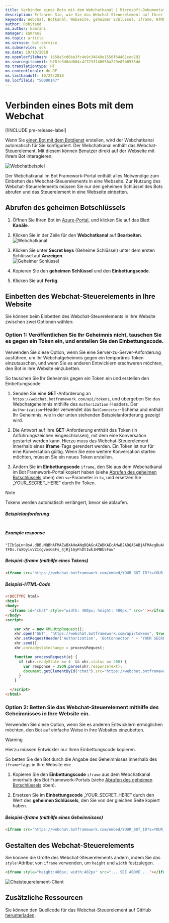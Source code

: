 ```yaml
---
title: Verbinden eines Bots mit dem Webchatkanal | Microsoft-Dokumentation
description: Erfahren Sie, wie Sie das Webchat-Steuerelement auf Ihrer Webseite für einen Bot aktivieren, der mit dem Webchatkanal verbunden ist.
keywords: Webchat, Botkanal, Webseite, geheimer Schlüssel, iframe, HTML
author: RobStand
ms.author: kamrani
manager: kamrani
ms.topic: article
ms.service: bot-service
ms.subservice: sdk
ms.date: 10/10/2018
ms.openlocfilehash: 1658a5cd8ba3fc4e9c34849e1550f64461ced292
ms.sourcegitcommit: b78fe3d8dd604c4f7233740658a229e85b8535dd
ms.translationtype: HT
ms.contentlocale: de-DE
ms.lasthandoff: 10/24/2018
ms.locfileid: "50000147"
---
```

# <a name="connect-a-bot-to-web-chat"></a>Verbinden eines Bots mit dem Webchat

[!INCLUDE pre-release-label]

Wenn Sie [einen Bot mit dem Botdienst](bot-service-quickstart.md) erstellen, wird der Webchatkanal automatisch für Sie konfiguriert. Der Webchatkanal enthält das Webchat-Steuerelement. Mit diesem können Benutzer direkt auf der Webseite mit Ihrem Bot interagieren.

![Webchatbeispiel](./media/bot-service-channel-webchat/create-a-bot.png)

Der Webchatkanal im Bot Framework-Portal enthält alles Notwendige zum Einbetten des Webchat-Steuerelements in eine Webseite. Zur Nutzung des Webchat-Steuerelements müssen Sie nur den geheimen Schlüssel des Bots abrufen und das Steuerelement in eine Webseite einbetten.

## <a id="step-1"></a> Abrufen des geheimen Botschlüssels

1. Öffnen Sie Ihren Bot im [Azure-Portal](http://portal.azure.com), und klicken Sie auf das Blatt **Kanäle**.

2. Klicken Sie in der Zeile für den **Webchatkanal** auf **Bearbeiten**.  
![Webchatkanal](./media/bot-service-channel-webchat/bot-service-channel-list.png)

3. Klicken Sie unter **Secret keys** (Geheime Schlüssel) unter dem ersten Schlüssel auf **Anzeigen**.  
![Geheimer Schlüssel](./media/bot-service-channel-webchat/secret-key.png)

4. Kopieren Sie den **geheimen Schlüssel** und den **Einbettungscode**.

5. Klicken Sie auf **Fertig**.

## <a name="embed-the-web-chat-control-in-your-website"></a>Einbetten des Webchat-Steuerelements in Ihre Website

Sie können beim Einbetten des Webchat-Steuerelements in Ihre Website zwischen zwei Optionen wählen:

### <a name="option-1---keep-your-secret-hidden-exchange-your-secret-for-a-token-and-generate-the-embed"></a>Option 1: Veröffentlichen Sie Ihr Geheimnis nicht, tauschen Sie es gegen ein Token ein, und erstellen Sie den Einbettungscode.

Verwenden Sie diese Option, wenn Sie eine Server-zu-Server-Anforderung ausführen, um Ihr Webchatgeheimnis gegen ein temporäres Token einzutauschen, und wenn Sie es anderen Entwicklern erschweren möchten, den Bot in ihre Website einzubetten.

So tauschen Sie Ihr Geheimnis gegen ein Token ein und erstellen den Einbettungscode:

1. Senden Sie eine **GET**-Anforderung an `https://webchat.botframework.com/api/tokens`, und übergeben Sie das Webchatgeheimnis mithilfe des `Authorization`-Headers. Der `Authorization`-Header verwendet das `BotConnector`-Schema und enthält Ihr Geheimnis, wie in der unten stehenden Beispielanforderung gezeigt wird.

2. Die Antwort auf Ihre **GET**-Anforderung enthält das Token (in Anführungszeichen eingeschlossen), mit dem eine Konversation gestartet werden kann. Hierzu muss das Webchat-Steuerelement innerhalb eines **iframe**-Tags gerendert werden. Ein Token ist nur für eine Konversation gültig. Wenn Sie eine weitere Konversation starten möchten, müssen Sie ein neues Token erstellen.

3. Ändern Sie im **Einbettungscode** `iframe`, den Sie aus dem Webchatkanal im Bot Framework-Portal kopiert haben (siehe [Abrufen des geheimen Botschlüssels](#step-1) oben) den `s=`-Parameter in `t=`, und ersetzen Sie „YOUR_SECRET_HERE“ durch Ihr Token.

> [!NOTE]
> Tokens werden automatisch verlängert, bevor sie ablaufen. 

##### <a name="example-request"></a>Beispielanforderung

```GET-Anforderung https://webchat.botframework.com/api/tokens Autorisierung: BotConnector YOUR_SECRET_HERE
```

##### Example response 

```response
"IIbSpLnn8sA.dBB.MQBhAFMAZwBXAHoANgBQAGcAZABKAEcAMwB2ADQASABjAFMAegBuAHYANwA.bbguxyOv0gE.cccJjH-TFDs.ruXQyivVZIcgvosGaFs_4jRj1AyPnDt1wk1HMBb5Fuw"
```

##### <a name="example-iframe-using-token"></a>Beispiel-iframe (mithilfe eines Tokens)

```html
<iframe src="https://webchat.botframework.com/embed/YOUR_BOT_ID?t=YOUR_TOKEN_HERE"></iframe>
```

##### <a name="example-html-code"></a>Beispiel-HTML-Code
```html
<!DOCTYPE html>
<html>
<body>
  <iframe id="chat" style="width: 400px; height: 400px;" src=''></iframe>
</body>
<script>

    var xhr = new XMLHttpRequest();
    xhr.open('GET', "https://webchat.botframework.com/api/tokens", true);
    xhr.setRequestHeader('Authorization', 'BotConnector ' + 'YOUR SECRET HERE');
    xhr.send();
    xhr.onreadystatechange = processRequest;

    function processRequest(e) {
      if (xhr.readyState == 4  && xhr.status == 200) {
        var response = JSON.parse(xhr.responseText);
        document.getElementById("chat").src="https://webchat.botframework.com/embed/lucas-direct-line?t="+response
      }
    }

  </script>
</html>
```

### <a id="option-2"></a> Option 2: Betten Sie das Webchat-Steuerelement mithilfe des Geheimnisses in Ihre Website ein.

Verwenden Sie diese Option, wenn Sie es anderen Entwicklern ermöglichen möchten, den Bot auf einfache Weise in ihre Websites einzubetten. 

> [!WARNING]
> Hierzu müssen Entwickler nur Ihren Einbettungscode kopieren.

So betten Sie den Bot durch die Angabe des Geheimnisses innerhalb des `iframe`-Tags in Ihre Website ein:

1. Kopieren Sie den **Einbettungscode** `iframe` aus dem Webchatkanal innerhalb des Bot Framework-Portals (siehe [Abrufen des geheimen Botschlüssels](#step-1) oben).

2. Ersetzen Sie im **Einbettungscode** „YOUR_SECRET_HERE“ durch den Wert des **geheimen Schlüssels**, den Sie von der gleichen Seite kopiert haben.

##### <a name="example-iframe-using-secret"></a>Beispiel-iframe (mithilfe eines Geheimnisses)

```html
<iframe src="https://webchat.botframework.com/embed/YOUR_BOT_ID?s=YOUR_SECRET_HERE"></iframe>
```

## <a name="style-the-web-chat-control"></a>Gestalten des Webchat-Steuerelements

Sie können die Größe des Webchat-Steuerelements ändern, indem Sie das `style`-Attribut von `iframe` verwenden, um `height` und `width` festzulegen.

```html
<iframe style="height:480px; width:402px" src="... SEE ABOVE ..."></iframe>
```

![Chatsteuerelement-Client](./media/chatwidget-client.png)

## <a name="additional-resources"></a>Zusätzliche Ressourcen

Sie können den Quellcode für das Webchat-Steuerelement auf GitHub [herunterladen](https://aka.ms/BotFramework-WebChat-V4).
